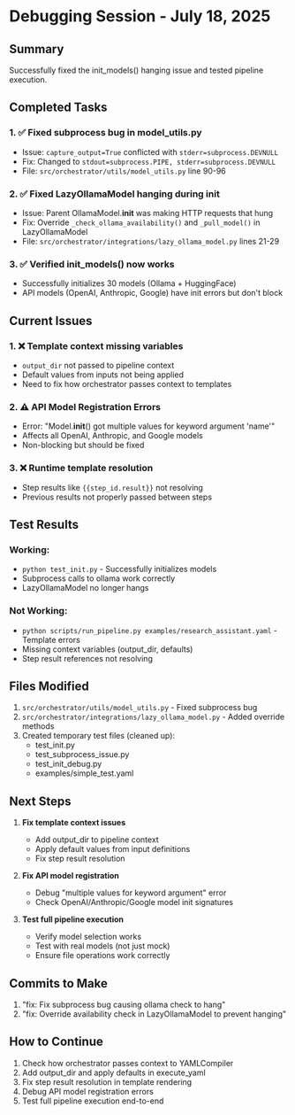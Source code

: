 # Debugging Session - July 18, 2025

## Summary

Successfully fixed the init_models() hanging issue and tested pipeline execution.

## Completed Tasks

### 1. ✅ Fixed subprocess bug in model_utils.py
- Issue: `capture_output=True` conflicted with `stderr=subprocess.DEVNULL`
- Fix: Changed to `stdout=subprocess.PIPE, stderr=subprocess.DEVNULL`
- File: `src/orchestrator/utils/model_utils.py` line 90-96

### 2. ✅ Fixed LazyOllamaModel hanging during init
- Issue: Parent OllamaModel.__init__ was making HTTP requests that hung
- Fix: Override `_check_ollama_availability()` and `_pull_model()` in LazyOllamaModel
- File: `src/orchestrator/integrations/lazy_ollama_model.py` lines 21-29

### 3. ✅ Verified init_models() now works
- Successfully initializes 30 models (Ollama + HuggingFace)
- API models (OpenAI, Anthropic, Google) have init errors but don't block

## Current Issues

### 1. ❌ Template context missing variables
- `output_dir` not passed to pipeline context
- Default values from inputs not being applied
- Need to fix how orchestrator passes context to templates

### 2. ⚠️ API Model Registration Errors
- Error: "Model.__init__() got multiple values for keyword argument 'name'"
- Affects all OpenAI, Anthropic, and Google models
- Non-blocking but should be fixed

### 3. ❌ Runtime template resolution
- Step results like `{{step_id.result}}` not resolving
- Previous results not properly passed between steps

## Test Results

### Working:
- `python test_init.py` - Successfully initializes models
- Subprocess calls to ollama work correctly
- LazyOllamaModel no longer hangs

### Not Working:
- `python scripts/run_pipeline.py examples/research_assistant.yaml` - Template errors
- Missing context variables (output_dir, defaults)
- Step result references not resolving

## Files Modified

1. `src/orchestrator/utils/model_utils.py` - Fixed subprocess bug
2. `src/orchestrator/integrations/lazy_ollama_model.py` - Added override methods
3. Created temporary test files (cleaned up):
   - test_init.py
   - test_subprocess_issue.py
   - test_init_debug.py
   - examples/simple_test.yaml

## Next Steps

1. **Fix template context issues**
   - Add output_dir to pipeline context
   - Apply default values from input definitions
   - Fix step result resolution

2. **Fix API model registration**
   - Debug "multiple values for keyword argument" error
   - Check OpenAI/Anthropic/Google model init signatures

3. **Test full pipeline execution**
   - Verify model selection works
   - Test with real models (not just mock)
   - Ensure file operations work correctly

## Commits to Make

1. "fix: Fix subprocess bug causing ollama check to hang"
2. "fix: Override availability check in LazyOllamaModel to prevent hanging"

## How to Continue

1. Check how orchestrator passes context to YAMLCompiler
2. Add output_dir and apply defaults in execute_yaml
3. Fix step result resolution in template rendering
4. Debug API model registration errors
5. Test full pipeline execution end-to-end